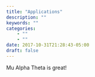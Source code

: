 ```yaml
---
title: "Applications"
description: ""
keywords: ""
categories: 
    - ""
    - ""
date: 2017-10-31T21:28:43-05:00
draft: false
---
```


Mu Alpha Theta is great!